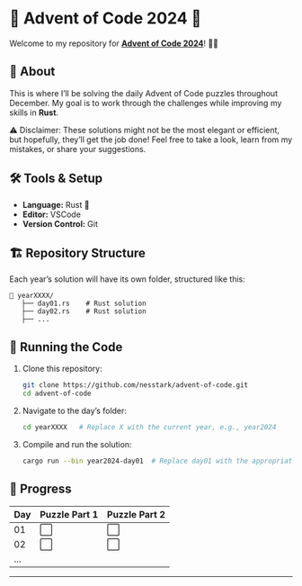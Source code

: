 # 🎄 Advent of Code 2024 🎄

Welcome to my repository for **[Advent of Code 2024](https://adventofcode.com/2024)**! 🎅✨  

## 📜 About  
This is where I’ll be solving the daily Advent of Code puzzles throughout December. My goal is to work through the challenges while improving my skills in **Rust**.  

⚠️ Disclaimer: These solutions might not be the most elegant or efficient, but hopefully, they’ll get the job done! Feel free to take a look, learn from my mistakes, or share your suggestions.

## 🛠️ Tools & Setup  
- **Language:** Rust 🦀  
- **Editor:** VSCode
- **Version Control:** Git  

## 🏗️ Repository Structure  
Each year’s solution will have its own folder, structured like this:  
```
📂 yearXXXX/
   ├── day01.rs    # Rust solution
   ├── day02.rs    # Rust solution
   ├── ...
```  

## 🚀 Running the Code  
1. Clone this repository:  
   ```bash
   git clone https://github.com/nesstark/advent-of-code.git
   cd advent-of-code
   ```  
2. Navigate to the day’s folder:  
   ```bash
   cd yearXXXX   # Replace X with the current year, e.g., year2024
   ```  
3. Compile and run the solution:  
   ```bash
   cargo run --bin year2024-day01  # Replace day01 with the appropriate file for the day
   ```  

## 📅 Progress  
| Day | Puzzle Part 1 | Puzzle Part 2 |  
|-----|---------------|---------------|  
| 01  | ⬜             | ⬜             |  
| 02  | ⬜             | ⬜             |  
| ... |               |               |  

---
